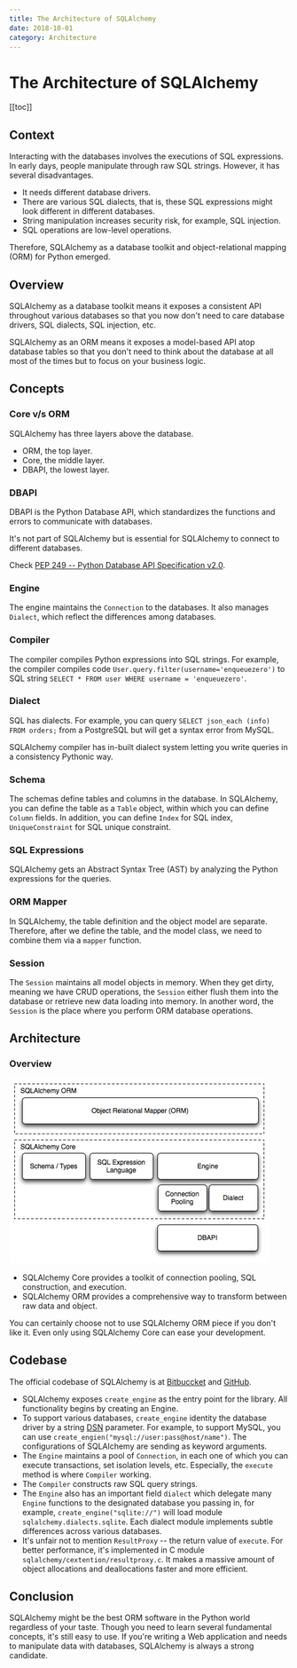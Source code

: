 ```yaml
---
title: The Architecture of SQLAlchemy
date: 2018-10-01
category: Architecture
---
```


# The Architecture of SQLAlchemy

[[toc]]

## Context

Interacting with the databases involves the executions of SQL expressions. In early days, people manipulate through raw SQL strings. However, it has several disadvantages.

* It needs different database drivers.
* There are various SQL dialects, that is, these SQL expressions might look different in different databases.
* String manipulation increases security risk, for example, SQL injection.
* SQL operations are low-level operations.

Therefore, SQLAlchemy as a database toolkit and object-relational mapping (ORM) for Python emerged.

## Overview

SQLAlchemy as a database toolkit means it exposes a consistent API throughout various databases so that you now don't need to care database drivers, SQL dialects, SQL injection, etc.

SQLAlchemy as an ORM means it exposes a model-based API atop database tables so that you don't need to think about the database at all most of the times but to focus on your business logic.

## Concepts

### Core v/s ORM

SQLAlchemy has three layers above the database.

* ORM, the top layer.
* Core, the middle layer.
* DBAPI, the lowest layer.

### DBAPI

DBAPI is the Python Database API, which standardizes the functions and errors to communicate with databases.

It's not part of SQLAlchemy but is essential for SQLAlchemy to connect to different databases.

Check [PEP 249 -- Python Database API Specification v2.0](https://www.python.org/dev/peps/pep-0249/).

### Engine

The engine maintains the `Connection` to the databases. It also manages `Dialect`, which reflect the differences among databases.

### Compiler

The compiler compiles Python expressions into SQL strings. For example, the compiler compiles code `User.query.filter(username='enqueuezero')` to SQL string `SELECT * FROM user WHERE username = 'enqueuezero'`.

### Dialect

SQL has dialects. For example, you can query `SELECT json_each (info) FROM orders;` from a PostgreSQL but will get a syntax error from MySQL.

SQLAlchemy compiler has in-built dialect system letting you write queries in a consistency Pythonic way.

### Schema

The schemas define tables and columns in the database. In SQLAlchemy, you can define the table as a `Table` object, within which you can define `Column` fields. In addition, you can define `Index` for SQL index, `UniqueConstraint` for SQL unique constraint.

### SQL Expressions

SQLAlchemy gets an Abstract Syntax Tree (AST) by analyzing the Python expressions for the queries. 

### ORM Mapper

In SQLAlchemy, the table definition and the object model are separate. Therefore, after we define the table, and the model class, we need to combine them via a `mapper` function.

### Session

The `Session` maintains all model objects in memory. When they get dirty, meaning we have CRUD operations, the `Session` either flush them into the database or retrieve new data loading into memory. In another word, the `Session` is the place where you perform ORM database operations.

## Architecture

### Overview

![Overview of SQLAlchemy Architecture](/static/images/sqlalchemy-overview.png)

* SQLAlchemy Core provides a toolkit of connection pooling, SQL construction, and execution.
* SQLAlchemy ORM provides a comprehensive way to transform between raw data and object.

You can certainly choose not to use SQLAlchemy ORM piece if you don't like it. Even only using SQLAlchemy Core can ease your development.

## Codebase

The official codebase of SQLAlchemy is at [Bitbuccket](https://bitbucket.org/zzzeek/sqlalchemy) and [GitHub](https://github.com/zzzeek/sqlalchemy).

* SQLAlchemy exposes `create_engine` as the entry point for the library. All functionality begins by creating an Engine.
* To support various databases, `create_engine` identity the database driver by a string [DSN](https://en.wikipedia.org/wiki/Data_source_name) parameter. For example, to support MySQL, you can use `create_engien("mysql://user:pass@host/name")`. The configurations of SQLAlchemy are sending as keyword arguments.
* The `Engine` maintains a pool of `Connection`, in each one of which you can execute transactions, set isolation levels, etc. Especially, the `execute` method is where `Compiler` working.
* The `Compiler` constructs raw SQL query strings.
* The `Engine` also has an important field `dialect` which delegate many `Engine` functions to the designated database you passing in, for example, `create_engine("sqlite://")` will load module `sqlalchemy.dialects.sqlite`. Each dialect module implements subtle differences across various databases.
* It's unfair not to mention `ResultProxy` -- the return value of `execute`. For better performance, it's implemented in C module `sqlalchemy/cextention/resultproxy.c`. It makes a massive amount of object allocations and deallocations faster and more efficient.

## Conclusion

SQLAlchemy might be the best ORM software in the Python world regardless of your taste. Though you need to learn several fundamental concepts, it's still easy to use. If you're writing a Web application and needs to manipulate data with databases, SQLAlchemy is always a strong candidate.
